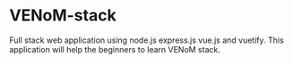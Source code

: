 # VENoM-stack
Full stack web application using node.js express.js vue.js and vuetify. This application will help the beginners to learn VENoM stack.
